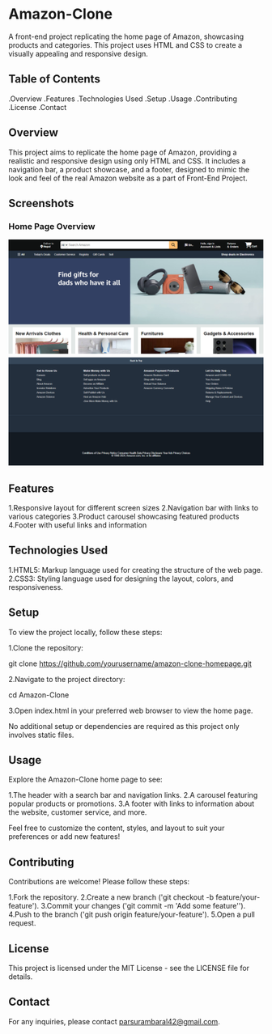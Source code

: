 # Amazon-Clone

A front-end project replicating the home page of Amazon, showcasing products and categories. This project uses HTML and CSS to create a visually appealing and responsive design.

## Table of Contents
.Overview
.Features
.Technologies Used
.Setup
.Usage
.Contributing
.License
.Contact

## Overview
This project aims to replicate the home page of Amazon, providing a realistic and responsive design using only HTML and CSS. It includes a navigation bar, a product showcase, and a footer, designed to mimic the look and feel of the real Amazon website as a part of Front-End Project.

## Screenshots

### Home Page Overview

![Home Page](/head.png)
![Home Page](/Foot.png)

## Features
1.Responsive layout for different screen sizes
2.Navigation bar with links to various categories
3.Product carousel showcasing featured products
4.Footer with useful links and information

## Technologies Used
1.HTML5: Markup language used for creating the structure of the web page.
2.CSS3: Styling language used for designing the layout, colors, and responsiveness.

## Setup
To view the project locally, follow these steps:

1.Clone the repository:

git clone https://github.com/yourusername/amazon-clone-homepage.git

2.Navigate to the project directory:

cd Amazon-Clone

3.Open index.html in your preferred web browser to view the home page.

No additional setup or dependencies are required as this project only involves static files.

## Usage
Explore the Amazon-Clone home page to see:

1.The header with a search bar and navigation links.
2.A carousel featuring popular products or promotions.
3.A footer with links to information about the website, customer service, and more.

Feel free to customize the content, styles, and layout to suit your preferences or add new features!

## Contributing
Contributions are welcome! Please follow these steps:

1.Fork the repository.
2.Create a new branch ('git checkout -b feature/your-feature').
3.Commit your changes ('git commit -m 'Add some feature'').
4.Push to the branch ('git push origin feature/your-feature').
5.Open a pull request.

## License
This project is licensed under the MIT License - see the LICENSE file for details.

## Contact
For any inquiries, please contact parsurambaral42@gmail.com.